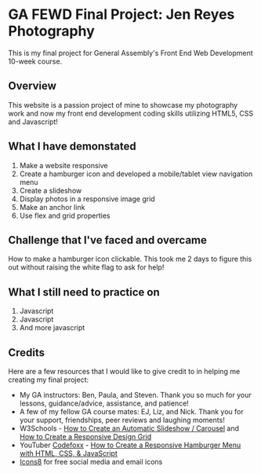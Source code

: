 # GA FEWD Final Project: Jen Reyes Photography


This is my final project for General Assembly's Front End Web Development 10-week course.


## Overview
This website is a passion project of mine to showcase my photography work and now my front end development coding skills utilizing HTML5, CSS and Javascript!


## What I have demonstated
1. Make a website responsive
2. Create a hamburger icon and developed a mobile/tablet view navigation menu
3. Create a slideshow
4. Display photos in a responsive image grid
5. Make an anchor link
6. Use flex and grid properties

## Challenge that I've faced and overcame
How to make a hamburger icon clickable.  This took me 2 days to figure this out without raising the white flag to ask for help!

## What I still need to practice on
1. Javascript
2. Javascript
3. And more javascript

## Credits
Here are a few resources that I would like to give credit to in helping me creating my final project:

* My GA instructors: Ben, Paula, and Steven. Thank you so much for your lessons, guidance/advice, assistance, and patience!
* A few of my fellow GA course mates: EJ, Liz, and Nick.  Thank you for your support, friendships, peer reviews and laughing moments!
* W3Schools - [How to Create an Automatic Slideshow / Carousel](https://www.w3schools.com/howto/howto_js_slideshow.asp) and [How to Create a Responsive Design Grid](https://www.w3schools.com/howto/howto_css_image_grid_responsive.asp)
* YouTuber [Codefoxx](https://www.youtube.com/c/codefoxx) - [How to Create a Responsive Hamburger Menu with HTML, CSS, & JavaScript](https://www.youtube.com/watch?v=flItyHiDm7E)
* [Icons8](https://icons8.com/) for free social media and email icons


